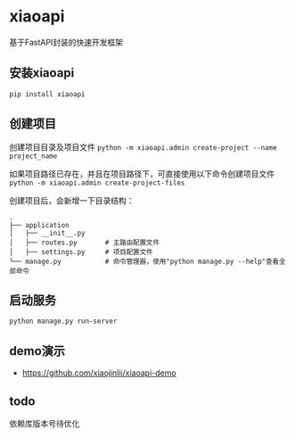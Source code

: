 # xiaoapi
基于FastAPI封装的快速开发框架


## 安装xiaoapi
```
pip install xiaoapi
```


## 创建项目
创建项目目录及项目文件
`python -m xiaoapi.admin create-project --name project_name`

如果项目路径已存在，并且在项目路径下，可直接使用以下命令创建项目文件
`python -m xiaoapi.admin create-project-files`

创建项目后，会新增一下目录结构：
```
.
├── application
│   ├── __init__.py
│   ├── routes.py       # 主路由配置文件
│   ├── settings.py     # 项目配置文件
└── manage.py           # 命令管理器，使用"python manage.py --help"查看全部命令
```


## 启动服务
```
python manage.py run-server
```


## demo演示
- https://github.com/xiaojinlii/xiaoapi-demo

## todo
依赖库版本号待优化